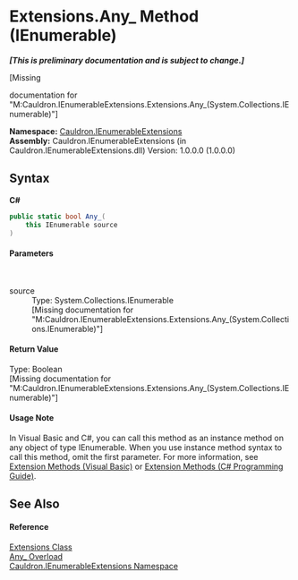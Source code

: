 # Extensions.Any_ Method (IEnumerable)
 _**\[This is preliminary documentation and is subject to change.\]**_

\[Missing <summary> documentation for "M:Cauldron.IEnumerableExtensions.Extensions.Any_(System.Collections.IEnumerable)"\]

**Namespace:**&nbsp;<a href="N_Cauldron_IEnumerableExtensions">Cauldron.IEnumerableExtensions</a><br />**Assembly:**&nbsp;Cauldron.IEnumerableExtensions (in Cauldron.IEnumerableExtensions.dll) Version: 1.0.0.0 (1.0.0.0)

## Syntax

**C#**<br />
``` C#
public static bool Any_(
	this IEnumerable source
)
```


#### Parameters
&nbsp;<dl><dt>source</dt><dd>Type: System.Collections.IEnumerable<br />\[Missing <param name="source"/> documentation for "M:Cauldron.IEnumerableExtensions.Extensions.Any_(System.Collections.IEnumerable)"\]</dd></dl>

#### Return Value
Type: Boolean<br />\[Missing <returns> documentation for "M:Cauldron.IEnumerableExtensions.Extensions.Any_(System.Collections.IEnumerable)"\]

#### Usage Note
In Visual Basic and C#, you can call this method as an instance method on any object of type IEnumerable. When you use instance method syntax to call this method, omit the first parameter. For more information, see <a href="http://msdn.microsoft.com/en-us/library/bb384936.aspx">Extension Methods (Visual Basic)</a> or <a href="http://msdn.microsoft.com/en-us/library/bb383977.aspx">Extension Methods (C# Programming Guide)</a>.

## See Also


#### Reference
<a href="T_Cauldron_IEnumerableExtensions_Extensions">Extensions Class</a><br /><a href="Overload_Cauldron_IEnumerableExtensions_Extensions_Any_">Any_ Overload</a><br /><a href="N_Cauldron_IEnumerableExtensions">Cauldron.IEnumerableExtensions Namespace</a><br />
